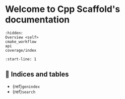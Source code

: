 # Welcome to Cpp Scaffold's documentation

```{toctree}
:hidden:
Overview <self>
cmake_workflow
api
coverage/index
```

```{include} ../README.md
:start-line: 1
```

## 🔖 Indices and tables

* {ref}`genindex`
* {ref}`search`
